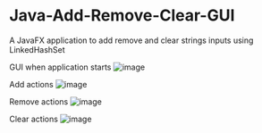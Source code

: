# Java-Add-Remove-Clear-GUI
A JavaFX application to add remove and clear strings inputs using LinkedHashSet

GUI when application starts
![image](https://user-images.githubusercontent.com/87380930/185755226-434cdfd8-9654-484f-8ad4-95a1fa6d3570.png)

Add actions
![image](https://user-images.githubusercontent.com/87380930/185755285-78de5381-1e10-494e-a6df-0389a6ff2d11.png)

Remove actions
![image](https://user-images.githubusercontent.com/87380930/185755299-d2bfca66-63ec-4410-ac6f-08afedb8a2a6.png)

Clear actions
![image](https://user-images.githubusercontent.com/87380930/185755319-52854a34-501a-4dba-ae6d-349754fb571b.png)

